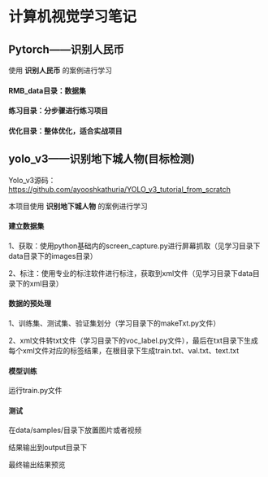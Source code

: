 # 计算机视觉学习笔记

## Pytorch——识别人民币
使用  **识别人民币**  的案例进行学习

#### RMB_data目录：数据集
#### 练习目录：分步骤进行练习项目
#### 优化目录：整体优化，适合实战项目

## yolo_v3——识别地下城人物(目标检测)
Yolo_v3源码：https://github.com/ayooshkathuria/YOLO_v3_tutorial_from_scratch

本项目使用  **识别地下城人物**  的案例进行学习

#### 建立数据集
1、获取：使用python基础内的screen_capture.py进行屏幕抓取（见学习目录下data目录下的images目录）

2、标注：使用专业的标注软件进行标注，获取到xml文件（见学习目录下data目录下的xml目录）

#### 数据的预处理
1、训练集、测试集、验证集划分（学习目录下的makeTxt.py文件）

2、xml文件转txt文件（学习目录下的voc_label.py文件），最后在txt目录下生成每个xml文件对应的标签结果，在根目录下生成train.txt、val.txt、text.txt

#### 模型训练
运行train.py文件
#### 测试
在data/samples/目录下放置图片或者视频

结果输出到output目录下

最终输出结果预览
